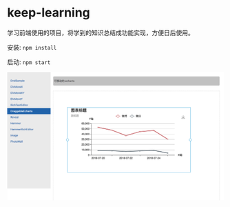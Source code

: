 # keep-learning

学习前端使用的项目，将学到的知识总结成功能实现，方便日后使用。

安装:
  `npm install`

启动:
  `npm start`


![首页](https://github.com/Witee/keep-learning/blob/master/public/images/index.png?raw=true)

